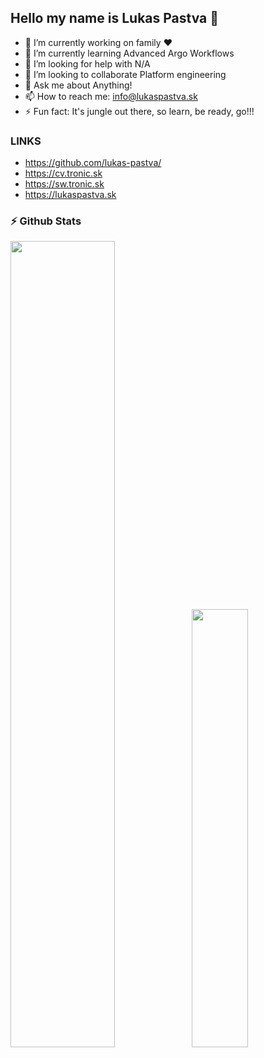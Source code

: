 ## Hello my name is Lukas Pastva 👋

- 🔭 I’m currently working on family ❤️
- 🌱 I’m currently learning Advanced Argo Workflows
- 🤔 I’m looking for help with N/A
- 👯 I’m looking to collaborate Platform engineering
- 💬 Ask me about Anything!
- 📫 How to reach me: info@lukaspastva.sk
- ⚡ Fun fact: It's jungle out there, so learn, be ready, go!!!
 
### LINKS
 - https://github.com/lukas-pastva/
 - https://cv.tronic.sk
 - https://sw.tronic.sk
 - https://lukaspastva.sk


### ⚡ Github Stats
<img align="" width="57.5%" src="https://github-readme-stats-beta-two-21.vercel.app/api?username=lukas-pastva&hide_title=true&hide_border=true&show_icons=true&include_all_commits=true&line_height=21&border_radius=0&title_color=41b883&icon_color=41b883&text_color=959598&bg_color=9ca3af00" /><img align="" width="42.4%" src="https://github-readme-stats-beta-two-21.vercel.app/api/top-langs/?username=lukas-pastva&hide_title=true&hide_border=true&layout=compact&border_radius=0&title_color=41b883&icon_color=41b883&text_color=959598&bg_color=9ca3af00" />
